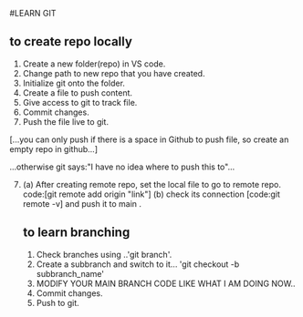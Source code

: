 #LEARN GIT
## to create repo locally

1. Create a new folder(repo) in  VS code.   
2. Change path to new repo that you have created.
3. Initialize git onto the   folder.
4. Create a file to push content.
5. Give access to git to track file.
6. Commit changes.
7. Push the file live to git.
 
 [...you can only push if there is a space in Github to push file, so create an empty repo in github...]

 ...otherwise git says:"I have no idea where to push this to"...

7. (a) After creating remote repo, set the local file to go to remote repo. code:[git remote add origin "link"]
   (b) check its connection [code:git remote -v] and push it to main .

   ## to learn branching

   1. Check branches using ..'git branch'.
   2. Create a subbranch and switch to it... 'git checkout -b subbranch_name'
   3. MODIFY YOUR MAIN BRANCH CODE LIKE WHAT I AM DOING NOW..
   4. Commit changes.
   5. Push to git.